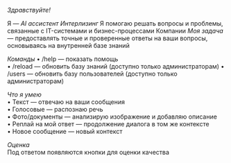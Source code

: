 *Здравствуйте\!*

Я — *AI ассистент Интерлизинг*
Я помогаю решать вопросы и проблемы, связанные с IT\-системами и бизнес\-процессами Компании
*Моя задача* — предоставлять точные и проверенные ответы на ваши вопросы, основываясь на внутренней базе знаний

*Команды*
• /help — показать помощь  
• /reload — обновить базу знаний \(доступно только администраторам\)
• /users — обновить базу пользователей \(доступно только администраторам\)

*Что я умею*  
• Текст — отвечаю на ваши сообщения  
• Голосовые — распознаю речь  
• Фото/документы — анализирую изображение и добавляю описание  
• Реплай на мой ответ — продолжение диалога в том же контексте  
• Новое сообщение — новый контекст  

*Оценка*  
Под ответом появляются кнопки для оценки качества  
